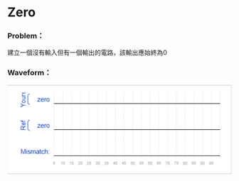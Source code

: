 # Zero
### Problem：

建立一個沒有輸入但有一個輸出的電路，該輸出應始終為0

### Waveform：

![waveform](https://github.com/freexd0m0329/HDLBits/blob/main/Ch1_GettingStarted/L02_Zero/waveform.png?raw=true)